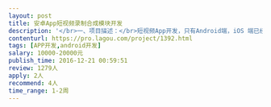 ```yaml
---                
layout: post       
title: 安卓App短视频录制合成模块开发           
description: '</br>一、项目描述：</br>短视频App开发，只有Android端，iOS 端已经开发完毕,主要实现短视频录制和合成功能</br></br>二、主要功能点：</br>录制一段视频,然后将录制的视频合成到已有的同样长度的视频上</br></br>三、可参考产品：</br>iOS端,名称叫:大头秀,链接如下</br>https://itunes.apple.com/cn/app/id1156043950 </br></br>四、人员要求：</br>1、短视频合成经验</br>2、良好的沟通能力和契约精神。</br>'     
contenturl: https://pro.lagou.com/project/1392.html      
tags: [APP开发,android开发]            
salary: 10000-20000元          
publish_time: 2016-12-21 00:59:51         
review: 1279人                   
apply: 2人                   
recommend: 4人                   
time_range: 1-2周              
---                 
```

